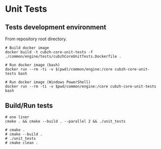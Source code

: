 # Unit Tests

## Tests development environment

From repository root directory.

```shell
# Build docker image
docker build -t cubzh-core-unit-tests -f ./common/engine/tests/cubzhCoreUnitTests.Dockerfile .

# Run docker image (bash)
docker run --rm -ti -v $(pwd)/common/engine:/core cubzh-core-unit-tests bash

# Run docker image (Windows PowerShell)
docker run --rm -ti -v $pwd/common/engine:/core cubzh-core-unit-tests bash
```

## Build/Run tests

```shell
# one liner
cmake . && cmake --build . --parallel 2 && ./unit_tests

# cmake .
# cmake --build .
# ./unit_tests
# cmake clean .
```